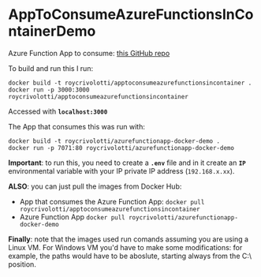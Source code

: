 # AppToConsumeAzureFunctionsInContainerDemo

Azure Function App to consume: [this GitHub repo](https://github.com/RoyCrivolotti/ServerlessAppWithDocker)

To build and run this I run:
```
docker build -t roycrivolotti/apptoconsumeazurefunctionsincontainer .
docker run -p 3000:3000 roycrivolotti/apptoconsumeazurefunctionsincontainer
```
Accessed with **`localhost:3000`**


The App that consumes this was run with:
```
docker build -t roycrivolotti/azurefunctionapp-docker-demo .
docker run -p 7071:80 roycrivolotti/azurefunctionapp-docker-demo
```
**Important**: to run this, you need to create a **`.env`** file and in it create an **`IP`** environmental variable with your IP private IP address (`192.168.x.xx`).

**ALSO**: you can just pull the images from Docker Hub:
- App that consumes the Azure Function App: `docker pull roycrivolotti/apptoconsumeazurefunctionsincontainer`
- Azure Function App `docker pull roycrivolotti/azurefunctionapp-docker-demo`

**Finally**: note that the images used run comands assuming you are using a Linux VM. For Windows VM you'd have to make some modifications: for example, the paths would have to be aboslute, starting always from the C:\ position.

